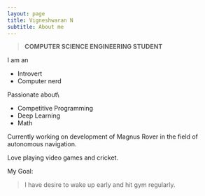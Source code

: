 ```yaml
---
layout: page
title: Vigneshwaran N
subtitle: About me
---
```

> **COMPUTER SCIENCE ENGINEERING STUDENT**

I am an
* Introvert
* Computer nerd
 
Passionate about\
- Competitive Programming
- Deep Learning
- Math

Currently working on development of Magnus Rover in the field of autonomous navigation.

Love playing video games and cricket.

My Goal:
> I have desire to wake up early and hit gym regularly.
